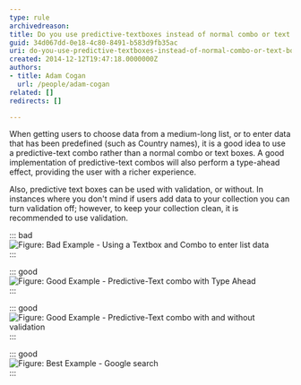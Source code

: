 ```yaml
---
type: rule
archivedreason: 
title: Do you use predictive-textboxes instead of normal combo or text boxes?
guid: 34d067dd-0e18-4c80-8491-b583d9fb35ac
uri: do-you-use-predictive-textboxes-instead-of-normal-combo-or-text-boxes
created: 2014-12-12T19:47:18.0000000Z
authors:
- title: Adam Cogan
  url: /people/adam-cogan
related: []
redirects: []

---
```


When getting users to choose data from a medium-long list, or to enter data that has been predefined (such as Country names), it is a good idea to use a predictive-text combo rather than a normal combo or text boxes. A good implementation of predictive-text combos will also perform a type-ahead effect, providing the user with a richer experience.

<!--endintro-->

Also, predictive text boxes can be used with validation, or without. In instances where you don't mind if users add data to your collection you can turn validation off; however, to keep your collection clean, it is recommended to use validation.


::: bad  
![Figure: Bad Example - Using a Textbox and Combo to enter list data](PredTextBad.gif)  
:::


::: good  
![Figure: Good Example - Predictive-Text combo with Type Ahead](TypeAhead.gif)  
:::


::: good  
![Figure: Good Example - Predictive-Text combo with and without validation](PredTextValidation.gif)  
:::


::: good  
![Figure: Best Example - Google search](google-predictive-search.png)  
:::
